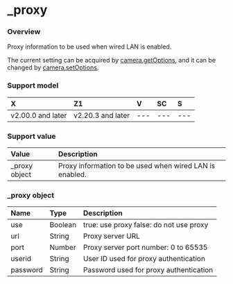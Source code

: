 # _proxy

### Overview

Proxy information to be used when wired LAN is enabled.

The current setting can be acquired by [camera.getOptions](../commands/camera.get_options.md), and it can be changed by [camera.setOptions](../commands/camera.set_options.md).

### Support model

| X | Z1 | V | SC | S |
|:--|:--|:--|:--|:--|
| v2.00.0 and later | v2.20.3 and later | --- | --- | --- |

### Support value

| Value | Description |
|:--|:--|
| _proxy object | Proxy information to be used when wired LAN is enabled. |

### _proxy object
| Name | Type | Description |
|:--|:--|:--|
| use | Boolean | true: use proxy false: do not use proxy |
| url | String | Proxy server URL |
| port | Number | Proxy server port number: 0 to 65535 |
| userid | String | User ID used for proxy authentication |
| password | String | Password used for proxy authentication |
